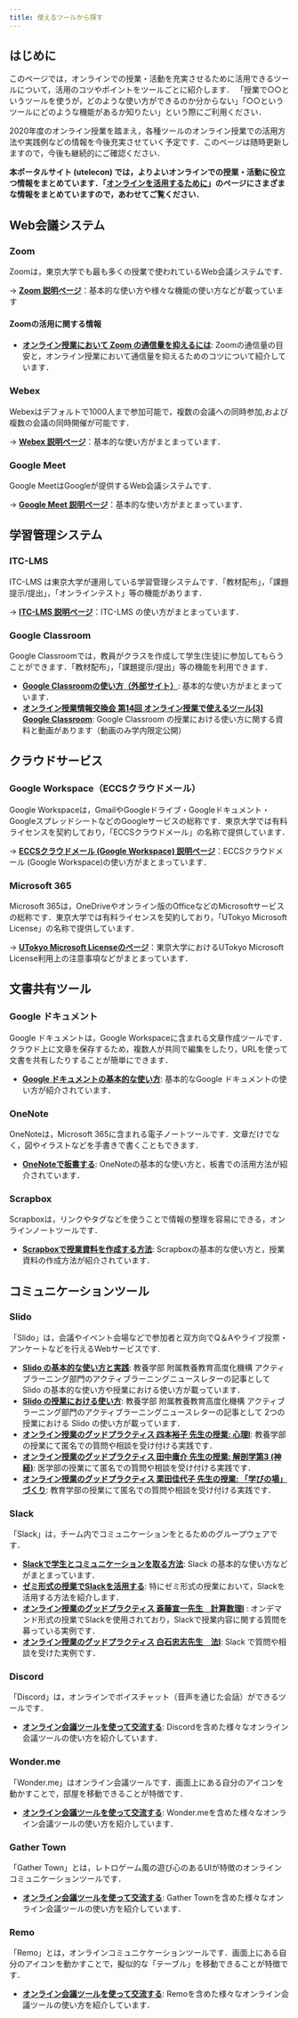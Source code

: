 ```yaml
---
title: 使えるツールから探す
---
```


## はじめに

このページでは，オンラインでの授業・活動を充実させるために活用できるツールについて，活用のコツやポイントをツールごとに紹介します．
「授業で○○というツールを使うが，どのような使い方ができるのか分からない」「○○というツールにどのような機能があるか知りたい」という際にご利用ください．

2020年度のオンライン授業を踏まえ，各種ツールのオンライン授業での活用方法や実践例などの情報を今後充実させていく予定です．このページは随時更新しますので，今後も継続的にご確認ください．

**本ポータルサイト (utelecon) では，よりよいオンラインでの授業・活動に役立つ情報をまとめています．「[オンラインを活用するために](/online/)」のページにさまざまな情報をまとめていますので，あわせてご覧ください．**
## Web会議システム

### Zoom
Zoomは，東京大学でも最も多くの授業で使われているWeb会議システムです．  

→ **[Zoom 説明ページ](/zoom/)**：基本的な使い方や様々な機能の使い方などが載っています

#### Zoomの活用に関する情報
* **[オンライン授業において Zoom の通信量を抑えるには](/articles/zoom-data-traffic)**: Zoomの通信量の目安と，オンライン授業において通信量を抑えるためのコツについて紹介しています．

### Webex
Webexはデフォルトで1000人まで参加可能で，複数の会議への同時参加,および複数の会議の同時開催が可能です．  

→ **[Webex 説明ページ](/webex/)**：基本的な使い方がまとまっています．

### Google Meet
Google MeetはGoogleが提供するWeb会議システムです．

→ **[Google Meet 説明ページ](/meet/)**：基本的な使い方がまとまっています．

## 学習管理システム

### ITC-LMS
ITC-LMS は東京大学が運用している学習管理システムです．「教材配布」，「課題提示/提出」，「オンラインテスト」等の機能があります．

→ **[ITC-LMS 説明ページ](/itc_lms/)**：ITC-LMS の使い方がまとまっています．

### Google Classroom

Google Classroomでは，教員がクラスを作成して学生(生徒)に参加してもらうことができます．「教材配布」，「課題提示/提出」等の機能を利用できます．

* **[Google Classroomの使い方（外部サイト）](https://sites.google.com/a/hi-tech.ac.jp/cai-liao-li-xue-xiangkeyoutube-dong-hua/s/google-classroomno-shii-fang)**: 基本的な使い方がまとまっています．
* **[オンライン授業情報交換会 第14回 オンライン授業で使えるツール(3) Google Classroom](/events/luncheon/2020-07-15/)**: Google Classroom の授業における使い方に関する資料と動画があります（動画のみ学内限定公開）

## クラウドサービス

### Google Workspace（ECCSクラウドメール）

Google Workspaceは，GmailやGoogleドライブ・Googleドキュメント・GoogleスプレッドシートなどのGoogleサービスの総称です．東京大学では有料ライセンスを契約しており，「ECCSクラウドメール」の名称で提供しています．

→ **[ECCSクラウドメール (Google Workspace) 説明ページ](/eccs_cloud_email)**：ECCSクラウドメール (Google Workspace)の使い方がまとまっています．

### Microsoft 365

Microsoft 365は，OneDriveやオンライン版のOfficeなどのMicrosoftサービスの総称です．東京大学では有料ライセンスを契約しており，「UTokyo Microsoft License」の名称で提供しています．

→ **[UTokyo Microsoft Licenseのページ](https://www.u-tokyo.ac.jp/adm/dics/ja/mslicense.html)**：東京大学におけるUTokyo Microsoft License利用上の注意事項などがまとまっています．

## 文書共有ツール
### Google ドキュメント
Google ドキュメントは，Google Workspaceに含まれる文章作成ツールです．クラウド上に文章を保存するため，複数人が共同で編集をしたり，URLを使って文書を共有したりすることが簡単にできます．

* **[Google ドキュメントの基本的な使い方](/articles/google-document)**: 基本的なGoogle ドキュメントの使い方が紹介されています．

### OneNote
OneNoteは，Microsoft 365に含まれる電子ノートツールです．文章だけでなく，図やイラストなどを手書きで書くこともできます．

* **[OneNoteで板書する](/articles/onenote-whiteboard)**: OneNoteの基本的な使い方と，板書での活用方法が紹介されています．

### Scrapbox
Scrapboxは，リンクやタグなどを使うことで情報の整理を容易にできる，オンラインノートツールです．

* **[Scrapboxで授業資料を作成する方法](/articles/scrapbox-handout)**: Scrapboxの基本的な使い方と，授業資料の作成方法が紹介されています．

## コミュニケーションツール

### Slido

「Slido」は，会議やイベント会場などで参加者と双方向でQ＆Aやライブ投票・アンケートなどを行えるWebサービスです.

* **[Slido の基本的な使い方と実践](https://dalt.c.u-tokyo.ac.jp/wp-content/uploads/2019/02/KOMEX-DALT-Newsletter-201806.pdf)**: 教養学部 附属教養教育高度化機構 アクティブラーニング部門のアクティブラーニングニュースレターの記事として Slido の基本的な使い方や授業における使い方が載っています．
* **[Slido の授業における使い方](https://dalt.c.u-tokyo.ac.jp/wp-content/uploads/2019/07/KOMEX-DALT-Newsletter-201907.pdf)**: 教養学部 附属教養教育高度化機構 アクティブラーニング部門のアクティブラーニングニュースレターの記事として 2つの授業における Slido の使い方が載っています．
* **[オンライン授業のグッドプラクティス 四本裕子 先生の授業: 心理I](/good-practice/interview/yotsumoto)**: 教養学部の授業にて匿名での質問や相談を受け付ける実践です．
* **[オンライン授業のグッドプラクティス 田中庸介 先生の授業: 解剖学第3 (神経)](/good-practice/interview/tanaka)**: 医学部の授業にて匿名での質問や相談を受け付ける実践です．
* **[オンライン授業のグッドプラクティス 栗田佳代子 先生の授業: 「学びの場」づくり](/good-practice/interview/kurita)**: 教育学部の授業にて匿名での質問や相談を受け付ける実践です．

### Slack

「Slack」は，チーム内でコミュニケーションをとるためのグループウェアです．

* **[Slackで学生とコミュニケーションを取る方法](/articles/slack-communication)**: Slack の基本的な使い方などがまとまっています．
* **[ゼミ形式の授業でSlackを活用する](/articles/slack-seminar)**: 特にゼミ形式の授業において，Slackを活用する方法を紹介します．
* **[オンライン授業のグッドプラクティス 斎藤宣一先生　計算数理Ⅰ](/good-practice/interview/saito)** : オンデマンド形式の授業でSlackを使用されており，Slackで授業内容に関する質問を募っている実例です．
* **[オンライン授業のグッドプラクティス 白石忠志先生　法Ⅰ](/good-practice/interview/shiraishi)**: Slack で質問や相談を受けた実例です．

### Discord

「Discord」は，オンラインでボイスチャット（音声を通じた会話）ができるツールです．

* **[オンライン会議ツールを使って交流する](/articles/online-interaction)**: Discordを含めた様々なオンライン会議ツールの使い方を紹介しています．

### Wonder.me

「Wonder.me」はオンライン会議ツールです．画面上にある自分のアイコンを動かすことで，部屋を移動できることが特徴です．

* **[オンライン会議ツールを使って交流する](/articles/online-interaction)**: Wonder.meを含めた様々なオンライン会議ツールの使い方を紹介しています．

### Gather Town

「Gather Town」とは，レトロゲーム風の遊び心のあるUIが特徴のオンラインコミュニケーションツールです．

* **[オンライン会議ツールを使って交流する](/articles/online-interaction)**: Gather Townを含めた様々なオンライン会議ツールの使い方を紹介しています．

### Remo

「Remo」とは，オンラインコミュニケケーションツールです．画面上にある自分のアイコンを動かすことで，擬似的な「テーブル」を移動できることが特徴です．

* **[オンライン会議ツールを使って交流する](/articles/online-interaction)**: Remoを含めた様々なオンライン会議ツールの使い方を紹介しています．